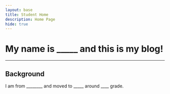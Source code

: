 ```yaml
---
layout: base
title: Student Home 
description: Home Page
hide: true
---
```


# My name is _____ and this is my blog!

---

## Background

I am from ________ and moved to _____ around ____ grade.

